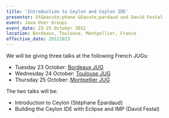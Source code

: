 ```yaml
---
title: 'Introduction to Ceylon and Ceylon IDE'
presentor: St&eacute;phane &Eacute;pardaud and David Festal
event: Java User Groups
event_date: 23-25 October 2012
location: Bordeaux, Toulouse, Montpellier, France
effective_date: 20121023
---
```

We will be giving three talks at the following French JUGs:

- Tuesday 23 October: [Bordeaux JUG](http://www.bordeauxjug.org)
- Wednesday 24 October: [Toulouse JUG](http://toulousejug.org)
- Thursday 25 October: [Montpellier JUG](http://www.jug-montpellier.org)

The two talks will be:

- Introduction to Ceylon (Stéphane Épardaud)
- Building the Ceylon IDE with Eclipse and IMP (David Festal)
